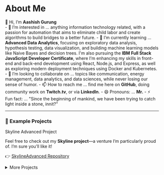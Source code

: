 # About Me

<summary>👋 Hi, I’m <strong>Aashish Gurung</strong></summary>
- 👀 I’m interested in ... anything information technology related, with a passion for automation that aims to eliminate child labor and create algorithms to build bridges to a better future.
- 🌱 I’m currently learning ... <strong>Advanced Data Analytics</strong>, focusing on exploratory data analysis, hypothesis testing, data visualization, and building machine learning models like Naive Bayes and decision trees.  
  I'm also pursuing the <strong>IBM Full Stack JavaScript Developer Certificate</strong>, where I’m enhancing my skills in front-end and back-end development using React, Node.js, and Express, as well as exploring modern deployment techniques using Docker and Kubernetes.
- 💞️ I’m looking to collaborate on ... topics like communication, energy management, data analytics, and data sciences, while never losing our sense of humor.
- 📫 How to reach me ... find me here on <strong>GitHub</strong>, doing community work on <strong>Twitch.tv</strong>, or via <strong>LinkedIn</strong>.
- 😄 Pronouns: ... <strong>Mr.</strong>
- ⚡ Fun fact: ... "Since the beginning of mankind, we have been trying to catch light inside a stone, innit?"

---

### 🌟 **Example Projects**

<summary>Skyline Advanced Project</summary>

Feel free to check out my <strong>Skyline project</strong>—a venture I’m particularly proud of. I’m sure you’ll like it!

👉 [SkylineAdvanced Repository](https://github.com/watashiaashishgurung/SkylineAdvanced.git)

<details>
<summary>More Projects</summary>  

<details>
<summary>Software Development & Web Apps</summary>  
<details>
<summary>IBM JS Fullstack Developer Course</summary>  
    
  **• Full-Stack GiftApp (Capstone Project - IBM Full-Stack Dev)**  
  **• Shopping Cart Web App (React, Redux, Node.js, MongoDB)**  
  **• Weather Data Fetching Web App (REST APIs, React, OpenWeather API)**  
  **• Portfolio Website (Vercel Deployment, Fetch API, React, JavaScript)**  
  **• Travel Recommendation Web App (React, Firebase, API Integration)**  
  **• E-Commerce Platform MVP (React, Redux, Express, MongoDB, Docker)**  
</details>
</details>

<details>
<summary>Personal Projects</summary>      
 
  **• SkylineAdvanced Project**
</details>

<details>
<summary>Data Science Projects</summary>      
<details>
<summary>Google Advanced Data Analytics</summary>      
<details>
<summary>Waazaa</summary>
  • Waazaa
</details>
<details>
<summary>NYC TLC</summary>
  • NYC TLC
</details>
<details>
<summary>TikTok</summary>
  • TikTok
</details>
<details>
<summary>Skyline Advanced</summary>
  • Skyline Advanced
</details>
<details>
<summary>and more</summary>
  • ...
</details>
</details>
</details>

<details>
<summary>Data Analytics Projects</summary>      
<details>
<summary>Google Data Analytics</summary>      
  • Cyclistic
</details>
</details>

<details>
<summary>IT Support Professional</summary>  
<details>
<summary>Google IT Support Professional</summary>  
  • Volunteer work deNomade
</details>
</details>

<details>
<summary>Cybersecurity</summary>  
<details>
<summary>The Master Channel</summary>  
  • Cybersecurity Fundamentals Crash Course 2023
</details>
<details>
<summary>TryHackMe</summary>  
  • Cybersecurity Precourse 2025
  • Cyber 101 2025
</details>
</details>

<details>
<summary>Hobby Projects</summary>  
<details>
<summary>Book Published Bansenjuku - Aftercolony 2025161</summary>  
  • AWS kindle Store Bansenjuku - Aftercolony2025162
</details>

</details>

<details>
<summary>More About Me</summary>


#### **🚀 Watashiaashishgurung**  
💻 Junior JavaScript Developer | IT Support | Data Scientist  
📍 Location: Belgium  🇧🇪 
🌐 From: Nepal 🇳🇵

📞 Contact:  
  **• Phone:** [Your Phone Number]  
  **• Email:** [Your Email]  
  **• GitHub:** [watashiaashishgurung](https://github.com/watashiaashishgurung)  
  **• LinkedIn:** [Your LinkedIn Profile]  

**Professional Summary**  
A highly motivated <strong>Junior JavaScript Developer</strong> with a strong foundation in <strong>full-stack development, IT support, and data analytics</strong>. Recently earned the <strong>IBM Full-Stack JavaScript Developer Certificate</strong>, gaining hands-on experience in <strong>React, Node.js, Express.js, MongoDB, and Docker</strong>. Experienced in diverse industries, including hospitality, social work, and technology, showcasing adaptability, problem-solving, and strong communication skills. Passionate about <strong>automation, cybersecurity, and AI ethics</strong>, with a commitment to continuous learning and solution-oriented development.

```mermaid
graph TD;
  A(Technical Skills) -->|Front-End| B(React, HTML, CSS, JS);
  A -->|Back-End| C(Node.js, Express, MongoDB, REST APIs);
  A -->|DevOps| D(Docker, Kubernetes, IBM Cloud, GitHub Actions);
  A -->|Data Science| E(Python, SQL, R, Tableau, Pandas, NumPy);
  A -->|Cybersecurity & IT| F(System Admin, Networking, Security Best Practices);
  A -->|Project Management| G(Agile, Scrum, Kanban, Waterfall);
  
  classDef primary fill:#ffcc00,stroke:#333,stroke-width:2px,color:navy;
  classDef secondary fill:#66ccff,stroke:#333,stroke-width:2px,color:navy;
  class A primary;
  class B,C,D,E,F,G secondary;
```

**Technical Skills**  
  **• Front-End Development:** React, HTML, CSS, JavaScript (ES6+), Redux  
  **• Back-End Development:** Node.js, Express.js, MongoDB, REST APIs  
  **• DevOps & Cloud:** Docker, Kubernetes, IBM Cloud, GitHub Actions  
  **• Data Science & Analytics:** Python, SQL, R, Tableau, Pandas, NumPy  
  **• Cybersecurity & IT:** System Administration, Networking, IT Support, Security Best Practices  
  **• Project Management:** Agile, Scrum, Kanban, Waterfall  
  **• Basic Business Management and Bookkeeping Crash Course:** Market analysis, Financial planning, Business Management

**Certifications**  
  **• IBM Full-Stack JavaScript Developer Certificate (2024-2025)**  
  **• Google Advanced Data Analytics Professional Certificate (2024)**  
  **• Google Data Analytics Professional Certificate (2024)**  
  **• Google IT Support Professional Certificate (2023)**  
  **• Google Project Management Certificate (2024)**  
  **• Syntra AB Haasrode Getuigscrift Basis Bedrijfsbeheer (2010)** 

**Work Experience**  
**Junior JavaScript Developer (Freelance & Projects)**  
  **• Developed and deployed full-stack applications using React, Node.js, Express, and MongoDB.**  
  **• Built a social media app with file upload functionality and integrated Docker for deployment.**  
  **• Designed data-driven applications, including a weather forecast app and shopping cart web app.**  
  **• Implemented authentication systems with bcrypt, JWT, and session-based authentication.**  
  **• Automated deployment using Docker, Kubernetes, and IBM Cloud.**  

**Volunteer IT Support | De Nomade (2024 - Present)**  
  **• Assisted newcomers with technical troubleshooting and digital skills training.**  
  **• Installed and debugged applications like Itsme, providing cybersecurity best practice guidance.**  
  **• Proposed and implemented structured logging of client interactions to optimize workflows.**  

**Business Owner & Manager | Everest Basecamp Restaurant (2010-2014)**  
  **• Managed a €100,000/month revenue business and led a team of 10+ employees.**  
  **• Optimized operations, implemented structured workflows, and improved customer service and efficiency.**  

**Projects**  
**Software Development & Web Apps**  
  **• Full-Stack GiftApp (Capstone Project - IBM Full-Stack Dev)**  
  **• Shopping Cart Web App (React, Redux, Node.js, MongoDB)**  
  **• Weather Data Fetching Web App (REST APIs, React, OpenWeather API)**  
  **• Portfolio Website (Vercel Deployment, Fetch API, React, JavaScript)**  
  **• Travel Recommendation Web App (React, Firebase, API Integration)**  
  **• E-Commerce Platform MVP (React, Redux, Express, MongoDB, Docker)**  

**Data Science & Analytics**  
  **• Cyclistic Data Cleaning & Visualization (R, SQL, Tableau)**  
  **• Pokémon Go Metagame Prediction Model (Python, Machine Learning)**  
  **• Air Quality Analysis & CO2 Dataset (Python, Tableau, SQL)**  
  **• Customer Churn Prediction (Machine Learning - Decision Trees, XGBoost)**  
  **• EDA on Cybersecurity Incidents (Python, Pandas, Matplotlib)**  

**Community & Open Source**  
  **• Pokémon Bansenjuku (Fan RPG Game Project - RPG Maker XP, GitHub Kanban)**  
  **• Hosting Tech Blogs on Discord & Twitch Community Engagement**  
  **• Organizing Training & Tournaments for Football Teams (Volunteer Work)**  

**Education**  
  **• IBM Full-Stack JavaScript Developer Certificate (2024-2025)**  
  **• Google Advanced Data Analytics Professional Certificate (2024)**  
  **• Google IT Support Professional Certificate (2023)**  
  **• COV VSPW JGZ Youth & Disability Studies (2018)**  
  **• Basic Business Management & Bookkeeping (2010)**  
  **• Self-Study: Psychology, Philosophy, Cybersecurity, AI Ethics**  

**Languages**  
  **• English:** Fluent  
  **• Dutch:** Fluent  
  **• Nepali:** Native (Speaking)  
  **• French:** Basic  
  **• Japanese:** Basic (Aikido)**  

**Hobbies & Interests**  
  **• Aikido & Martial Arts** (Discipline & Strategy)  
  **• Reading & Writing** (Published poetry, storytelling)  
  **• Tech & Cybersecurity Research**  
  **• Gunpla Model Building** (3D puzzle Series)  
  **• Cooking & Culinary Arts**  
  **• Community Engagement on Twitch, Discord and YouTube**  

**Why Hire Me?**  
✅ **Problem-Solver:** Exceptional analytical and troubleshooting skills.  
✅ **Fast Learner:** Quickly adapts to new technologies and methodologies.  
✅ **Strong Work Ethic:** Disciplined and detail-oriented with a focus on delivering quality work.  
✅ **Team Player & Independent Thinker:** Able to collaborate effectively while also working autonomously.  
✅ **Passion for Tech & Growth:** Continuously learning and refining my skills in development, cybersecurity, and AI ethics.  

</details>